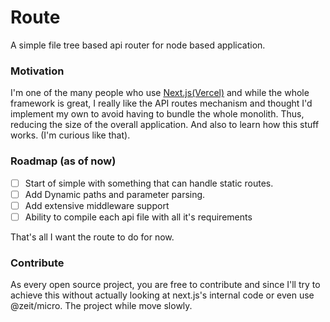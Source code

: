 # Route

A simple file tree based api router for node based application.

### Motivation

I'm one of the many people who use [Next.js(Vercel)](https:github.com/vercel/next.js) and while the whole framework is great, I really like the API routes mechanism and thought I'd implement my own to avoid having to bundle the whole monolith. Thus, reducing the size of the overall application. And also to learn how this stuff works. (I'm curious like that).

### Roadmap (as of now)

-   [ ] Start of simple with something that can handle static routes.
-   [ ] Add Dynamic paths and parameter parsing.
-   [ ] Add extensive middleware support
-   [ ] Ability to compile each api file with all it's requirements

That's all I want the route to do for now.

### Contribute

As every open source project, you are free to contribute and since I'll try to achieve this without actually looking at next.js's internal code or even use @zeit/micro. The project while move slowly.
